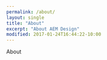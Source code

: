 ```yaml
---
permalink: /about/
layout: single
title: "About"
excerpt: "About AEM Design"
modified: 2017-01-24T16:44:22-10:00
---
```


About
